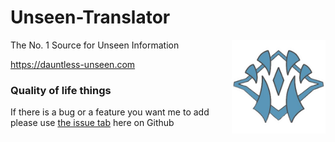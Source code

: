 # Unseen-Translator
<img src="/assets/images/favicon.png" width="150px" align ="right">

The No. 1 Source for Unseen Information

https://dauntless-unseen.com

### Quality of life things
If there is a bug or a feature you want me to add please use <a href="https://github.com/ItzMrBlox/DauntlessUnseenTranslator/issues">the issue tab</a> here on Github
